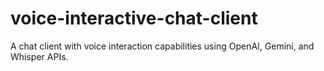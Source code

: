 # voice-interactive-chat-client
A chat client with voice interaction capabilities using OpenAI, Gemini, and Whisper APIs.
